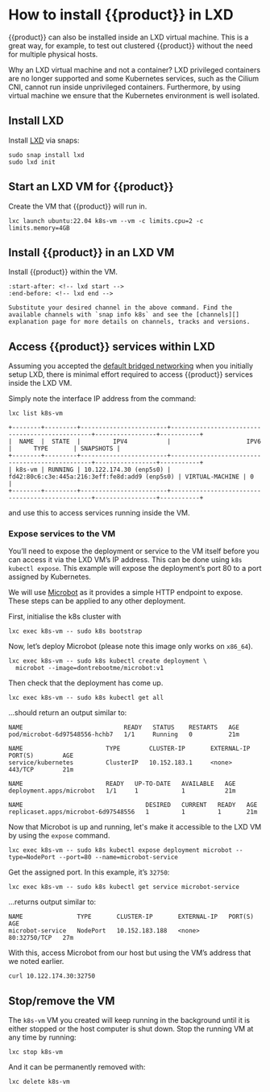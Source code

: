 # How to install {{product}} in LXD

{{product}} can also be installed inside an LXD virtual machine. This is a
great way, for example, to test out clustered {{product}} without the
need for multiple physical hosts.

Why an LXD virtual machine and not a container? LXD privileged containers are
no longer supported and some Kubernetes services, such as the Cilium CNI,
cannot run inside unprivileged containers. Furthermore, by using virtual
machine we ensure that the Kubernetes environment is well isolated.

## Install LXD

Install [LXD] via snaps:

```
sudo snap install lxd
sudo lxd init
```

## Start an LXD VM for {{product}}

Create the VM that {{product}} will run in.

```
lxc launch ubuntu:22.04 k8s-vm --vm -c limits.cpu=2 -c limits.memory=4GB
```

## Install {{product}} in an LXD VM

Install {{product}} within the VM.

```{literalinclude} ../../../_parts/install.md
:start-after: <!-- lxd start -->
:end-before: <!-- lxd end -->
```

```{note}
Substitute your desired channel in the above command. Find the
available channels with `snap info k8s` and see the [channels][]
explanation page for more details on channels, tracks and versions.
```

## Access {{product}} services within LXD

Assuming you accepted the [default bridged
networking][default-bridged-networking] when you initially setup LXD, there is
minimal effort required to access {{product}} services inside the LXD VM.

Simply note the interface IP address from the command:

<!-- markdownlint-disable -->
```
lxc list k8s-vm
```
```
+--------+---------+------------------------+------------------------------------------------+-----------------+-----------+
|  NAME  |  STATE  |         IPV4           |                     IPV6                       |      TYPE       | SNAPSHOTS |
+--------+---------+------------------------+------------------------------------------------+-----------------+-----------+
| k8s-vm | RUNNING | 10.122.174.30 (enp5s0) | fd42:80c6:c3e:445a:216:3eff:fe8d:add9 (enp5s0) | VIRTUAL-MACHINE | 0         |
+--------+---------+------------------------+------------------------------------------------+-----------------+-----------+
```

<!-- markdownlint-restore -->

and use this to access services running inside the VM.

### Expose services to the VM

You’ll need to expose the deployment or service to the VM itself before
you can access it via the LXD VM’s IP address. This can be done using
`k8s kubectl expose`. This example will expose the deployment’s port 80 to a
port assigned by Kubernetes.

We will use [Microbot] as it provides a simple HTTP endpoint
to expose. These steps can be applied to any other deployment.

First, initialise the k8s cluster with

```
lxc exec k8s-vm -- sudo k8s bootstrap
```

Now, let’s deploy Microbot (please note this image only works on `x86_64`).

```
lxc exec k8s-vm -- sudo k8s kubectl create deployment \
  microbot --image=dontrebootme/microbot:v1
```

Then check that the deployment has come up.

```
lxc exec k8s-vm -- sudo k8s kubectl get all
```

...should return an output similar to:

<!-- markdownlint-disable -->
```
NAME                            READY   STATUS    RESTARTS   AGE
pod/microbot-6d97548556-hchb7   1/1     Running   0          21m

NAME                       TYPE        CLUSTER-IP       EXTERNAL-IP   PORT(S)        AGE
service/kubernetes         ClusterIP   10.152.183.1     <none>        443/TCP        21m

NAME                       READY   UP-TO-DATE   AVAILABLE   AGE
deployment.apps/microbot   1/1     1            1           21m

NAME                                  DESIRED   CURRENT   READY   AGE
replicaset.apps/microbot-6d97548556   1         1         1       21m
```
<!-- markdownlint-restore -->

Now that Microbot is up and running, let's make it accessible to the LXD
VM by using the `expose` command.

<!-- markdownlint-disable -->

```
lxc exec k8s-vm -- sudo k8s kubectl expose deployment microbot --type=NodePort --port=80 --name=microbot-service
```

<!-- markdownlint-restore -->

Get the assigned port. In this example, it’s `32750`:

```
lxc exec k8s-vm -- sudo k8s kubectl get service microbot-service
```

...returns output similar to:

```
NAME               TYPE       CLUSTER-IP       EXTERNAL-IP   PORT(S)        AGE
microbot-service   NodePort   10.152.183.188   <none>        80:32750/TCP   27m
```

With this, access Microbot from our host but using the VM’s address that we
noted earlier.

```
curl 10.122.174.30:32750
```

## Stop/remove the VM

The `k8s-vm` VM you created will keep running in the background until it is
either stopped or the host computer is shut down. Stop the running VM at any
time by running:

```
lxc stop k8s-vm
```

And it can be permanently removed with:

```
lxc delete k8s-vm
```

[LXD]: https://canonical.com/lxd
[default-bridged-networking]: https://documentation.ubuntu.com/lxd/en/latest/reference/network_bridge/
[Microbot]: https://github.com/dontrebootme/docker-microbot
[channels]: ../../explanation/channels
